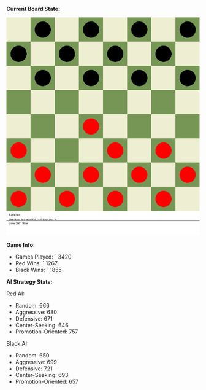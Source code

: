 
**Current Board State:**  
<!-- START_GIF -->
![Checkers Game](./checkers_game.gif)
<!-- END_GIF -->

**Game Info:**  
- Games Played: `<!-- GAMES_PLAYED --> 3420
- Red Wins: `<!-- RED_WINS --> 1267
- Black Wins: `<!-- BLACK_WINS --> 1855

<!-- AI_STATS -->
**AI Strategy Stats:**

Red AI:
- Random: 666
- Aggressive: 680
- Defensive: 671
- Center-Seeking: 646
- Promotion-Oriented: 757

Black AI:
- Random: 650
- Aggressive: 699
- Defensive: 721
- Center-Seeking: 693
- Promotion-Oriented: 657
